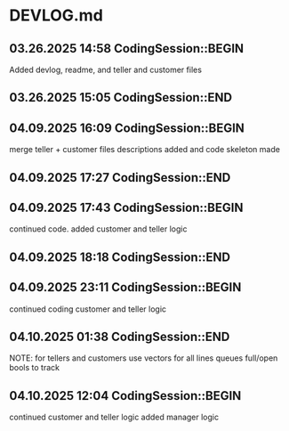 # DEVLOG.md

## 03.26.2025 14:58 CodingSession::BEGIN

Added devlog, readme, and teller and customer files

## 03.26.2025 15:05 CodingSession::END

## 04.09.2025 16:09 CodingSession::BEGIN

 merge teller + customer files
 descriptions added and code skeleton made
 
## 04.09.2025 17:27 CodingSession::END

## 04.09.2025 17:43 CodingSession::BEGIN

continued code. added customer and teller logic

## 04.09.2025 18:18 CodingSession::END

## 04.09.2025 23:11 CodingSession::BEGIN

continued coding customer and teller logic

## 04.10.2025 01:38 CodingSession::END

NOTE: for tellers and customers use vectors
      for all lines queues
      full/open bools to track
      
## 04.10.2025 12:04 CodingSession::BEGIN

continued customer and teller logic
added manager logic


